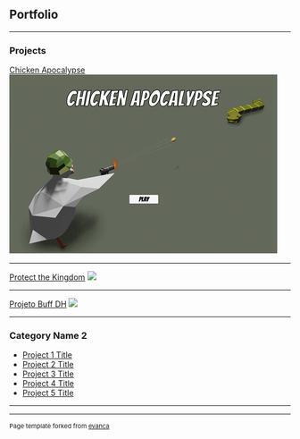## Portfolio

---

### Projects

[Chicken Apocalypse](/chicken-apocalypse)
<img src="images/ChickenApocalypse_Logo.png?raw=true"/>

---
[Protect the Kingdom](/protect-the-kingdom)
<img src="images/dummy_thumbnail.jpg?raw=true"/>

---
[Projeto Buff DH](http://example.com/)
<img src="images/dummy_thumbnail.jpg?raw=true"/>

---

### Category Name 2

- [Project 1 Title](http://example.com/)
- [Project 2 Title](http://example.com/)
- [Project 3 Title](http://example.com/)
- [Project 4 Title](http://example.com/)
- [Project 5 Title](http://example.com/)

---




---
<p style="font-size:11px">Page template forked from <a href="https://github.com/evanca/quick-portfolio">evanca</a></p>
<!-- Remove above link if you don't want to attibute -->
